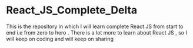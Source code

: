 # React_JS_Complete_Delta
This is the repository in which I will learn complete React JS from start to end i.e from zero to hero . There is a lot more to learn about React JS , so I will keep on coding and will keep on sharing

